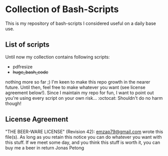 # Collection of Bash-Scripts
This is my repository of bash-scripts I considered useful on a daily base use.

## List of scripts
Until now my collection contains following scripts:

- pdfresize
- ~~huge_bash_code~~

nothing more so far ;) I'm keen to make this repo growth in the nearer future.
Until then, feel free to make whatever you want (see license agreement below!).
Since I maintain my repo for fun, I want to point out you're using every script
on your own risk... :octocat: Shouldn't do no harm though!


## License Agreement
"THE BEER-WARE LICENSE" (Revision 42):
<emzap79@gmail.com> wrote this file(s). As long as you retain this notice you
can do whatever you want with this stuff. If we meet some day, and you think
this stuff is worth it, you can buy me a beer in return Jonas Petong
